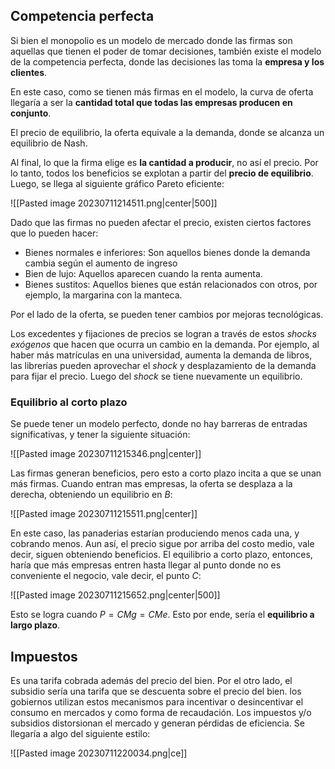 
## Competencia perfecta 

Si bien el monopolio es un modelo de mercado donde las firmas son aquellas que tienen el poder de tomar decisiones, también existe el modelo de la competencia perfecta, donde las decisiones las toma la **empresa y los clientes**. 

En este caso, como se tienen más firmas en el modelo, la curva de oferta llegaría a ser la **cantidad total que todas las empresas producen en conjunto**. 

El precio de equilibrio, la oferta equivale a la demanda, donde se alcanza un equilibrio de Nash. 

Al final, lo que la firma elige es **la cantidad a producir**, no así el precio. Por lo tanto, todos los beneficios se explotan a partir del **precio de equilibrio**. Luego, se llega al siguiente gráfico Pareto eficiente: 

![[Pasted image 20230711214511.png|center|500]]


Dado que las firmas no pueden afectar el precio, existen ciertos factores que lo pueden hacer: 

- Bienes normales e inferiores: Son aquellos bienes donde la demanda cambia según el aumento de ingreso 
- Bien de lujo: Aquellos aparecen cuando la renta aumenta. 
- Bienes sustitos: Aquellos bienes que están relacionados con otros, por ejemplo, la margarina con la manteca. 

Por el lado de la oferta, se pueden tener cambios por mejoras tecnológicas. 

Los excedentes y fijaciones de precios se logran a través de estos *shocks exógenos* que hacen que ocurra un cambio en la demanda. Por ejemplo, al haber más matrículas en una universidad, aumenta la demanda de libros, las librerías pueden aprovechar el *shock* y desplazamiento de la demanda para fijar el precio. Luego del *shock* se tiene nuevamente un equilibrio. 

### Equilibrio al corto plazo 

Se puede tener un modelo perfecto, donde no hay barreras de entradas significativas, y tener la siguiente situación: 

![[Pasted image 20230711215346.png|center]]

Las firmas generan beneficios, pero esto a corto plazo incita a que se unan más firmas. Cuando entran mas empresas, la oferta se desplaza a la derecha, obteniendo un equilibrio en $B$: 

![[Pasted image 20230711215511.png|center]]

En este caso, las panaderias estarían produciendo menos cada una, y cobrando menos. Aun así, el precio sigue por arriba del costo medio, vale decir, siguen obteniendo beneficios. El equilibrio a corto plazo, entonces, haría que más empresas entren hasta llegar al punto donde no es conveniente el negocio, vale decir, el punto $C$: 

![[Pasted image 20230711215652.png|center|500]]


Esto se logra cuando $P=CMg=CMe$. Esto por ende, sería el **equilibrio a largo plazo**. 

## Impuestos 

Es una tarifa cobrada además del precio del bien. Por el otro lado, el subsidio sería una tarifa que se descuenta sobre el precio del bien. los gobiernos utilizan estos mecanismos para incentivar o desincentivar el consumo en mercados y como forma de recaudación. Los impuestos y/o subsidios distorsionan el mercado y generan pérdidas de eficiencia. Se llegaría a algo del siguiente estilo: 

![[Pasted image 20230711220034.png|ce]]